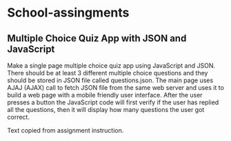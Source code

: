 # School-assingments
## Multiple Choice Quiz App with JSON and JavaScript
Make a single page multiple choice quiz app using JavaScript and JSON. There should be at least 3 different multiple choice questions and they should be stored in JSON file called questions.json. The main page uses AJAJ (AJAX) call to fetch JSON file from the same web server and uses it to build a web page with a mobile friendly user interface. After the user presses a button the JavaScript code will first verify if the user has replied all the questions, then it will display how many questions the user got correct.

Text copied from assignment instruction.
